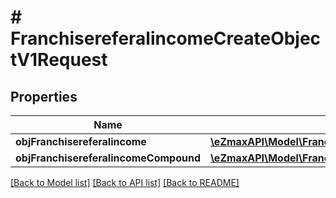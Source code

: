 # # FranchisereferalincomeCreateObjectV1Request

## Properties

Name | Type | Description | Notes
------------ | ------------- | ------------- | -------------
**objFranchisereferalincome** | [**\eZmaxAPI\Model\FranchisereferalincomeRequest**](FranchisereferalincomeRequest.md) |  | [optional]
**objFranchisereferalincomeCompound** | [**\eZmaxAPI\Model\FranchisereferalincomeRequestCompound**](FranchisereferalincomeRequestCompound.md) |  | [optional]

[[Back to Model list]](../../README.md#models) [[Back to API list]](../../README.md#endpoints) [[Back to README]](../../README.md)
